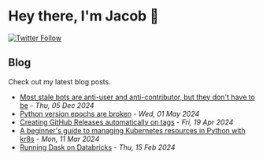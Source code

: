 # Hey there, I'm Jacob 👋
[![Twitter Follow](https://img.shields.io/twitter/follow/_jacobtomlinson?style=social)](https://twitter.com/_jacobtomlinson)

## Blog

Check out my latest blog posts.

- [Most stale bots are anti-user and anti-contributor, but they don't have to be](https://jacobtomlinson.dev/posts/2024/most-stale-bots-are-anti-user-and-anti-contributor-but-they-dont-have-to-be/) - *Thu, 05 Dec 2024*
- [Python version epochs are broken](https://jacobtomlinson.dev/posts/2024/python-version-epochs-are-broken/) - *Wed, 01 May 2024*
- [Creating GitHub Releases automatically on tags](https://jacobtomlinson.dev/posts/2024/creating-github-releases-automatically-on-tags/) - *Fri, 19 Apr 2024*
- [A beginner's guide to managing Kubernetes resources in Python with kr8s](https://jacobtomlinson.dev/posts/2024/a-beginners-guide-to-managing-kubernetes-resources-in-python-with-kr8s/) - *Mon, 11 Mar 2024*
- [Running Dask on Databricks](https://jacobtomlinson.dev/posts/2024/running-dask-on-databricks/) - *Thu, 15 Feb 2024*

